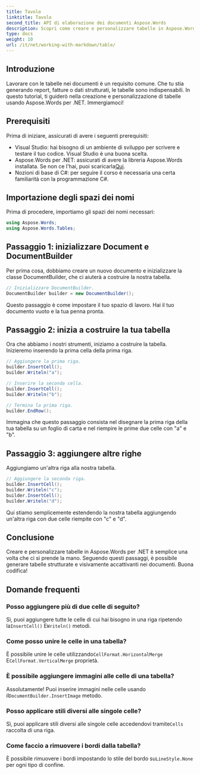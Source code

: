```yaml
---
title: Tavolo
linktitle: Tavolo
second_title: API di elaborazione dei documenti Aspose.Words
description: Scopri come creare e personalizzare tabelle in Aspose.Words per .NET con questa guida passo-passo. Perfetta per generare documenti strutturati e visivamente accattivanti.
type: docs
weight: 10
url: /it/net/working-with-markdown/table/
---
```

## Introduzione

Lavorare con le tabelle nei documenti è un requisito comune. Che tu stia generando report, fatture o dati strutturati, le tabelle sono indispensabili. In questo tutorial, ti guiderò nella creazione e personalizzazione di tabelle usando Aspose.Words per .NET. Immergiamoci!

## Prerequisiti

Prima di iniziare, assicurati di avere i seguenti prerequisiti:

- Visual Studio: hai bisogno di un ambiente di sviluppo per scrivere e testare il tuo codice. Visual Studio è una buona scelta.
-  Aspose.Words per .NET: assicurati di avere la libreria Aspose.Words installata. Se non ce l'hai, puoi scaricarla[Qui](https://releases.aspose.com/words/net/).
- Nozioni di base di C#: per seguire il corso è necessaria una certa familiarità con la programmazione C#.

## Importazione degli spazi dei nomi

Prima di procedere, importiamo gli spazi dei nomi necessari:

```csharp
using Aspose.Words;
using Aspose.Words.Tables;
```

## Passaggio 1: inizializzare Document e DocumentBuilder

Per prima cosa, dobbiamo creare un nuovo documento e inizializzare la classe DocumentBuilder, che ci aiuterà a costruire la nostra tabella.

```csharp
// Inizializzare DocumentBuilder.
DocumentBuilder builder = new DocumentBuilder();
```

Questo passaggio è come impostare il tuo spazio di lavoro. Hai il tuo documento vuoto e la tua penna pronta.

## Passaggio 2: inizia a costruire la tua tabella

Ora che abbiamo i nostri strumenti, iniziamo a costruire la tabella. Inizieremo inserendo la prima cella della prima riga.

```csharp
// Aggiungere la prima riga.
builder.InsertCell();
builder.Writeln("a");

// Inserire la seconda cella.
builder.InsertCell();
builder.Writeln("b");

// Termina la prima riga.
builder.EndRow();
```

Immagina che questo passaggio consista nel disegnare la prima riga della tua tabella su un foglio di carta e nel riempire le prime due celle con "a" e "b".

## Passaggio 3: aggiungere altre righe

Aggiungiamo un'altra riga alla nostra tabella.

```csharp
// Aggiungere la seconda riga.
builder.InsertCell();
builder.Writeln("c");
builder.InsertCell();
builder.Writeln("d");
```

Qui stiamo semplicemente estendendo la nostra tabella aggiungendo un'altra riga con due celle riempite con "c" e "d".

## Conclusione

Creare e personalizzare tabelle in Aspose.Words per .NET è semplice una volta che ci si prende la mano. Seguendo questi passaggi, è possibile generare tabelle strutturate e visivamente accattivanti nei documenti. Buona codifica!

## Domande frequenti

### Posso aggiungere più di due celle di seguito?
 Sì, puoi aggiungere tutte le celle di cui hai bisogno in una riga ripetendo la`InsertCell()` E`Writeln()` metodi.

### Come posso unire le celle in una tabella?
 È possibile unire le celle utilizzando`CellFormat.HorizontalMerge` E`CellFormat.VerticalMerge` proprietà.

### È possibile aggiungere immagini alle celle di una tabella?
 Assolutamente! Puoi inserire immagini nelle celle usando il`DocumentBuilder.InsertImage` metodo.

### Posso applicare stili diversi alle singole celle?
 Sì, puoi applicare stili diversi alle singole celle accedendovi tramite`Cells` raccolta di una riga.

### Come faccio a rimuovere i bordi dalla tabella?
 È possibile rimuovere i bordi impostando lo stile del bordo su`LineStyle.None` per ogni tipo di confine.